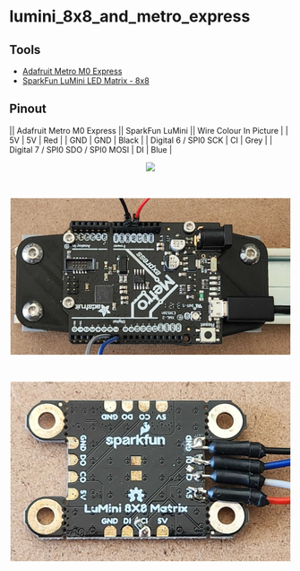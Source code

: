 # lumini_8x8_and_metro_express

## Tools

* [Adafruit Metro M0 Express](https://learn.adafruit.com/adafruit-metro-rp2040/pinouts)
* [SparkFun LuMini LED Matrix - 8x8](https://learn.sparkfun.com/tutorials/lumini-8x8-matrix-hookup-guide?_ga=2.269100921.9462074.1712349924-870672267.1710346008)

## Pinout

|| Adafruit Metro M0 Express        || SparkFun LuMini || Wire Colour In Picture |
|  5V                               |  5V              |  Red                    |
|  GND                              |  GND             |  Black                  |
|  Digital 6 / SPI0 SCK             |  CI              |  Grey                   |
|  Digital 7 / SPI0 SDO / SPI0 MOSI |  DI              |  Blue                   |

<p align="center"><img src="/readme_assets/readme_overall.png" width="500"/></p>
<br/>
<p align="center"><img src="/readme_assets/readme_metro.jpg" width="500"/></p>
<br/>
<p align="center"><img src="/readme_assets/readme_lumini.jpg" width="500"/></p>
